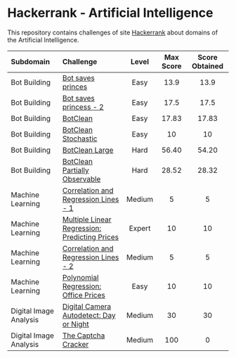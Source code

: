 # Hackerrank - Artificial Intelligence
This repository contains challenges of site [Hackerrank](https://www.hackerrank.com/domains/ai/ai-introduction) about domains of the Artificial Intelligence.

| Subdomain     | Challenge                               | Level | Max Score | Score Obtained |
| :------------ |:--------------------------------------- |:-----:|:---------:|:--------------:|
| Bot Building  | [Bot saves princes](https://github.com/Murillo/Hackerrank-Artificial-Intelligence/blob/master/Bot-Building/bot-saves-princess.py)                       | Easy  | 13.9      | 13.9           |
| Bot Building  | [Bot saves princess - 2](https://github.com/Murillo/Hackerrank-Artificial-Intelligence/blob/master/Bot-Building/bot-saves-princess-2.py)                  | Easy  | 17.5      | 17.5           |
| Bot Building  | [BotClean](https://github.com/Murillo/Hackerrank-Artificial-Intelligence/blob/master/Bot-Building/botclean.py)                                | Easy  | 17.83     | 17.83          |
| Bot Building  | [BotClean Stochastic](https://github.com/Murillo/Hackerrank-Artificial-Intelligence/blob/master/Bot-Building/botclean-stochastic.py)                     | Easy  | 10        | 10             |
| Bot Building  | [BotClean Large](https://github.com/Murillo/Hackerrank-Artificial-Intelligence/blob/master/Bot-Building/botclean-large.py)                          | Hard  | 56.40     | 54.20          |
| Bot Building  | [BotClean Partially Observable](https://github.com/Murillo/Hackerrank-Artificial-Intelligence/blob/master/Bot-Building/botclean-partially-observable.py)           | Hard  | 28.52     | 28.32          |
| Machine Learning  | [Correlation and Regression Lines - 1](https://github.com/Murillo/Hackerrank-Artificial-Intelligence/blob/master/Statistics-and-Machine-Learning/correlation-and-regression-lines-rec-1.py)              | Medium  | 5     | 5         |
| Machine Learning  | [Multiple Linear Regression: Predicting Prices](https://github.com/Murillo/Hackerrank-Artificial-Intelligence/blob/master/Statistics-and-Machine-Learning/multiple-linear-regression-predicting-house-prices.py)              | Expert  | 10     | 10         |
| Machine Learning  | [Correlation and Regression Lines - 2](https://github.com/Murillo/Hackerrank-Artificial-Intelligence/blob/master/Statistics-and-Machine-Learning/correlation-and-regression-lines-rec-2.py)              | Medium  | 5     | 5         |
| Machine Learning  | [Polynomial Regression: Office Prices](https://github.com/Murillo/Hackerrank-Artificial-Intelligence/blob/master/Statistics-and-Machine-Learning/polynomial-regression-office-prices.py)              | Easy  | 10     | 10         |
| Digital Image Analysis  | [Digital Camera Autodetect: Day or Night](https://github.com/Murillo/Hackerrank-Artificial-Intelligence/blob/master/Digital-Image-Analysis/digital-camera-autodetect-day-or-night.py)              | Medium  | 30     | 30         |
| Digital Image Analysis  | [The Captcha Cracker](https://github.com/Murillo/Hackerrank-Artificial-Intelligence/blob/master/Digital-Image-Analysis/the-captcha-cracker.py)              | Medium  | 100     | 0         |
